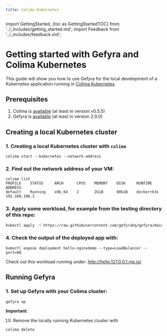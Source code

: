 ```yaml
---
title: Colima Kubernetes
---
```


import GettingStarted, {toc as GettingStartedTOC} from '../_includes/getting_started.md';
import Feedback from '../_includes/feedback.md';

# Getting started with Gefyra and Colima Kubernetes
This guide will show you how to use Gefyra for the local development of a Kubernetes application running in [Colima Kubernetes](https://github.com/abiosoft/colima).


## Prerequisites
1. Colima is [available](https://github.com/abiosoft/colima) (at least in version v0.5.5)
2. Gefyra is [available](https://gefyra.dev/installation) (at least in version 2.0.0)

## Creating a local Kubernetes cluster   

### 1. Creating a local Kubernetes cluster with `colima`    
```shell
colima start --kubernetes --network-address
```

### 2. Find out the network address of your VM:
```shell
colima list
PROFILE    STATUS     ARCH      CPUS    MEMORY    DISK     RUNTIME       ADDRESS
default    Running    x86_64    2       2GiB      60GiB    docker+k3s    192.168.106.2
```


### 3. Apply some workload, for example from the testing directory of this repo:  
```sh
kubectl apply -f https://raw.githubusercontent.com/gefyrahq/gefyra/main/testing/workloads/hello.yaml
``` 

### 4. Check the output of the deployed app with:
```
kubectl expose deployment hello-nginxdemo --type=LoadBalancer --port=80
```

Check out this workload running under: http://hello.127.0.0.1.nip.io/

## Running Gefyra

### 1. Set up Gefyra with your Colima cluster:
```shell
gefyra up
```
**Important**: 

<GettingStarted />

10. Remove the locally running Kubernetes cluster with 
```sh
colima delete
```

<Feedback />
